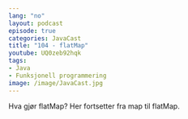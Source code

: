 ```yaml
---
lang: "no"
layout: podcast
episode: true
categories: JavaCast
title: "104 - flatMap"
youtube: UQ0zeb92hqk
tags:
- Java
- Funksjonell programmering
image: /image/JavaCast.jpg
---
```


Hva gjør flatMap? 
Her fortsetter fra map til flatMap.